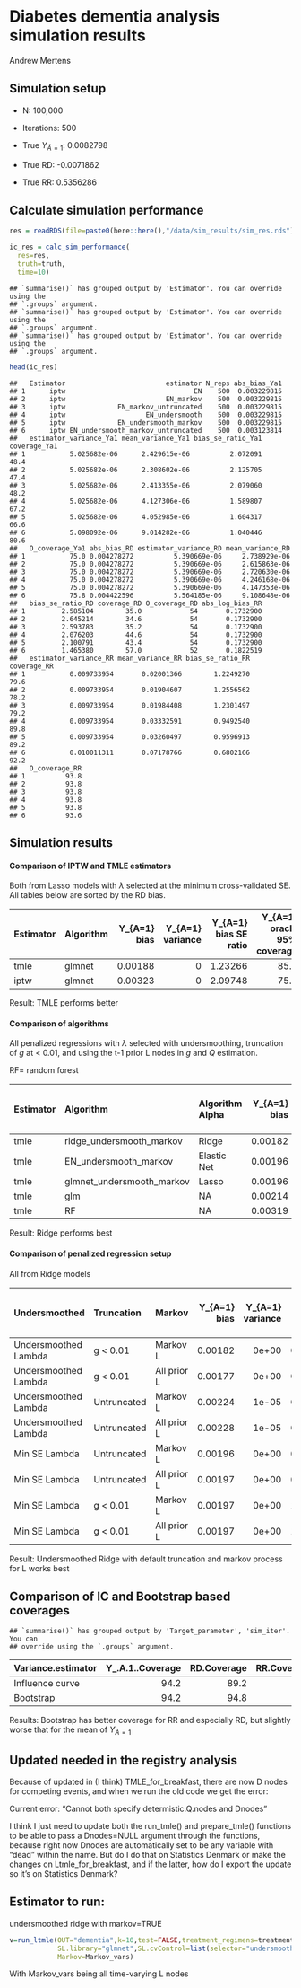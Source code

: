Diabetes dementia analysis simulation results
================
Andrew Mertens

## Simulation setup

- N: 100,000

- Iterations: 500

- True $Y_{\bar{A}=1}$: 0.0082798

- True RD: -0.0071862

- True RR: 0.5356286

## Calculate simulation performance

``` r
res = readRDS(file=paste0(here::here(),"/data/sim_results/sim_res.rds"))

ic_res = calc_sim_performance(
  res=res,
  truth=truth,
  time=10)
```

    ## `summarise()` has grouped output by 'Estimator'. You can override using the
    ## `.groups` argument.
    ## `summarise()` has grouped output by 'Estimator'. You can override using the
    ## `.groups` argument.
    ## `summarise()` has grouped output by 'Estimator'. You can override using the
    ## `.groups` argument.

``` r
head(ic_res)
```

    ##   Estimator                         estimator N_reps abs_bias_Ya1
    ## 1      iptw                                EN    500  0.003229815
    ## 2      iptw                         EN_markov    500  0.003229815
    ## 3      iptw             EN_markov_untruncated    500  0.003229815
    ## 4      iptw                    EN_undersmooth    500  0.003229815
    ## 5      iptw             EN_undersmooth_markov    500  0.003229815
    ## 6      iptw EN_undersmooth_markov_untruncated    500  0.003123814
    ##   estimator_variance_Ya1 mean_variance_Ya1 bias_se_ratio_Ya1 coverage_Ya1
    ## 1           5.025682e-06      2.429615e-06          2.072091         48.4
    ## 2           5.025682e-06      2.308602e-06          2.125705         47.4
    ## 3           5.025682e-06      2.413355e-06          2.079060         48.2
    ## 4           5.025682e-06      4.127306e-06          1.589807         67.2
    ## 5           5.025682e-06      4.052985e-06          1.604317         66.6
    ## 6           5.098092e-06      9.014282e-06          1.040446         80.6
    ##   O_coverage_Ya1 abs_bias_RD estimator_variance_RD mean_variance_RD
    ## 1           75.0 0.004278272          5.390669e-06     2.738929e-06
    ## 2           75.0 0.004278272          5.390669e-06     2.615863e-06
    ## 3           75.0 0.004278272          5.390669e-06     2.720630e-06
    ## 4           75.0 0.004278272          5.390669e-06     4.246168e-06
    ## 5           75.0 0.004278272          5.390669e-06     4.147353e-06
    ## 6           75.8 0.004422596          5.564185e-06     9.108648e-06
    ##   bias_se_ratio_RD coverage_RD O_coverage_RD abs_log_bias_RR
    ## 1         2.585104        35.0            54       0.1732900
    ## 2         2.645214        34.6            54       0.1732900
    ## 3         2.593783        35.2            54       0.1732900
    ## 4         2.076203        44.6            54       0.1732900
    ## 5         2.100791        43.4            54       0.1732900
    ## 6         1.465380        57.0            52       0.1822519
    ##   estimator_variance_RR mean_variance_RR bias_se_ratio_RR coverage_RR
    ## 1           0.009733954       0.02001366        1.2249270        79.6
    ## 2           0.009733954       0.01904607        1.2556562        78.2
    ## 3           0.009733954       0.01984408        1.2301497        79.2
    ## 4           0.009733954       0.03332591        0.9492540        89.8
    ## 5           0.009733954       0.03260497        0.9596913        89.2
    ## 6           0.010011311       0.07178766        0.6802166        92.2
    ##   O_coverage_RR
    ## 1          93.8
    ## 2          93.8
    ## 3          93.8
    ## 4          93.8
    ## 5          93.8
    ## 6          93.6

## Simulation results

#### Comparison of IPTW and TMLE estimators

Both from Lasso models with $\lambda$ selected at the minimum
cross-validated SE. All tables below are sorted by the RD bias.

| Estimator | Algorithm | Y\_{A=1} bias | Y\_{A=1} variance | Y\_{A=1} bias SE ratio | Y\_{A=1} oracle 95% coverage | RD bias | RD variance | RD bias SE ratio | RD oracle 95% coverage | RR log-transformed bias | RR variance | RR bias SE ratio | RR oracle 95% coverage |
|:----------|:----------|--------------:|------------------:|-----------------------:|-----------------------------:|--------:|------------:|-----------------:|-----------------------:|------------------------:|------------:|-----------------:|-----------------------:|
| tmle      | glmnet    |       0.00188 |                 0 |                1.23266 |                         85.6 | 0.00254 |           0 |          1.56835 |                   73.2 |                 0.31340 |     0.05211 |          1.37291 |                   82.6 |
| iptw      | glmnet    |       0.00323 |                 0 |                2.09748 |                         75.0 | 0.00428 |           0 |          2.61471 |                   54.0 |                 0.17329 |     0.01954 |          1.23971 |                   93.8 |

Result: TMLE performs better

#### Comparison of algorithms

All penalized regressions with $\lambda$ selected with undersmoothing,
truncation of $g$ at \< 0.01, and using the t-1 prior L nodes in $g$ and
$Q$ estimation.

RF= random forest

| Estimator | Algorithm                 | Algorithm Alpha | Y\_{A=1} bias | Y\_{A=1} variance | Y\_{A=1} bias SE ratio | Y\_{A=1} oracle 95% coverage | RD bias | RD variance | RD bias SE ratio | RD oracle 95% coverage | RR log-transformed bias | RR variance | RR bias SE ratio | RR oracle 95% coverage |
|:----------|:--------------------------|:----------------|--------------:|------------------:|-----------------------:|-----------------------------:|--------:|------------:|-----------------:|-----------------------:|------------------------:|------------:|-----------------:|-----------------------:|
| tmle      | ridge_undersmooth_markov  | Ridge           |       0.00182 |                 0 |                0.82860 |                         93.2 | 0.00185 |           0 |          0.83441 |                   95.2 |                 0.20153 |     0.06036 |          0.82026 |                   96.2 |
| tmle      | EN_undersmooth_markov     | Elastic Net     |       0.00196 |                 0 |                0.99201 |                         93.0 | 0.00196 |           0 |          0.97946 |                   95.6 |                 0.21502 |     0.04786 |          0.98285 |                   95.2 |
| tmle      | glmnet_undersmooth_markov | Lasso           |       0.00196 |                 0 |                0.99170 |                         93.0 | 0.00196 |           0 |          0.97899 |                   95.6 |                 0.21512 |     0.04796 |          0.98233 |                   95.2 |
| tmle      | glm                       | NA              |       0.00214 |                 0 |                1.05802 |                         92.0 | 0.00204 |           0 |          0.97350 |                   95.0 |                 0.22221 |     0.04837 |          1.01038 |                   95.8 |
| tmle      | RF                        | NA              |       0.00319 |                 0 |                2.96372 |                         86.4 | 0.00277 |           0 |          2.32506 |                   92.0 |                 0.28096 |     0.01065 |          2.72232 |                   92.2 |

Result: Ridge performs best

#### Comparison of penalized regression setup

All from Ridge models

<!-- = $\lambda$ selected at the minimum cross-validated SE -->
<!-- penalized regressions with $\lambda$ selected at the minimum cross-validated SE, truncation of $g$ at \< 0.01, and using all prior L nodes in $g$ and $Q$ estimation. -->

| Undersmoothed        | Truncation  | Markov      | Y\_{A=1} bias | Y\_{A=1} variance | Y\_{A=1} bias SE ratio | Y\_{A=1} oracle 95% coverage | RD bias | RD variance | RD bias SE ratio | RD oracle 95% coverage | RR log-transformed bias | RR variance | RR bias SE ratio | RR oracle 95% coverage |
|:---------------------|:------------|:------------|--------------:|------------------:|-----------------------:|-----------------------------:|--------:|------------:|-----------------:|-----------------------:|------------------------:|------------:|-----------------:|-----------------------:|
| Undersmoothed Lambda | g \< 0.01   | Markov L    |       0.00182 |             0e+00 |                0.82860 |                         93.2 | 0.00185 |       0e+00 |          0.83441 |                   95.2 |                 0.20153 |     0.06036 |          0.82026 |                   96.2 |
| Undersmoothed Lambda | g \< 0.01   | All prior L |       0.00177 |             0e+00 |                0.80592 |                         93.8 | 0.00187 |       0e+00 |          0.84377 |                   94.4 |                 0.20297 |     0.06262 |          0.81115 |                   95.6 |
| Undersmoothed Lambda | Untruncated | Markov L    |       0.00224 |             1e-05 |                0.68394 |                         93.6 | 0.00224 |       1e-05 |          0.68329 |                   96.2 |                 0.24283 |     0.10911 |          0.73515 |                   94.8 |
| Undersmoothed Lambda | Untruncated | All prior L |       0.00228 |             1e-05 |                0.69416 |                         93.8 | 0.00233 |       1e-05 |          0.70866 |                   95.0 |                 0.25208 |     0.11001 |          0.76003 |                   95.0 |
| Min SE Lambda        | Untruncated | Markov L    |       0.00196 |             0e+00 |                0.96693 |                         87.4 | 0.00255 |       0e+00 |          1.20798 |                   76.0 |                 0.32162 |     0.08782 |          1.08529 |                   83.2 |
| Min SE Lambda        | Untruncated | All prior L |       0.00197 |             0e+00 |                0.94833 |                         87.8 | 0.00258 |       0e+00 |          1.19462 |                   77.2 |                 0.32306 |     0.09047 |          1.07408 |                   83.2 |
| Min SE Lambda        | g \< 0.01   | Markov L    |       0.00197 |             0e+00 |                1.07467 |                         81.6 | 0.00261 |       0e+00 |          1.35587 |                   68.6 |                 0.33011 |     0.07937 |          1.17176 |                   79.4 |
| Min SE Lambda        | g \< 0.01   | All prior L |       0.00197 |             0e+00 |                1.07160 |                         81.8 | 0.00265 |       0e+00 |          1.36925 |                   66.4 |                 0.33284 |     0.08024 |          1.17497 |                   79.4 |

Result: Undersmoothed Ridge with default truncation and markov process
for L works best

## Comparison of IC and Bootstrap based coverages

    ## `summarise()` has grouped output by 'Target_parameter', 'sim_iter'. You can
    ## override using the `.groups` argument.

| Variance.estimator | Y\_.A.1..Coverage | RD.Coverage | RR.Coverage |
|:-------------------|------------------:|------------:|------------:|
| Influence curve    |              94.2 |        89.2 |        94.2 |
| Bootstrap          |              94.2 |        94.8 |        95.4 |

Results: Bootstrap has better coverage for RR and especially RD, but
slightly worse that for the mean of $Y_{A=1}$

<!-- ## Plots of IC vs Bootstrap coverage -->
<!-- For the coverage of the risk difference (Red line is true RD) -->
<!-- ```{r} -->
<!--  ic_plot_df <- res %>% filter(Estimator=="tmle",Target_parameter=="ATE",grepl("ridge_undersmooth_markov", estimator),!grepl("untrunc", estimator)) -->
<!--  ggplot(ic_plot_df %>% arrange(lower) %>% -->
<!--           mutate(iteration=row_number()), aes(x=iteration)) + -->
<!--           geom_linerange(aes(ymin=lower, ymax=upper), alpha=0.5) + -->
<!--           coord_flip() + -->
<!--           geom_hline(yintercept = truth[10,4]) + ggtitle("IC") -->
<!--  ggplot(bootCIs %>% filter(Target_parameter=="ATE") %>% arrange(boot.CI1) %>% ungroup() %>% -->
<!--           mutate(iteration=row_number()), aes(x=iteration)) + -->
<!--          geom_linerange(aes(ymin=boot.CI1, ymax=boot.CI2), alpha=0.5) + -->
<!--          coord_flip() + -->
<!--          geom_hline(yintercept = truth[10,4]) + ggtitle("Bootstrap") -->
<!-- ``` -->
<!-- (Notes, feel free to give visualization tips for comparing the bootstrap and IC. Like should I do boxplots of the SE's?) -->

## Updated needed in the registry analysis

Because of updated in (I think) TMLE_for_breakfast, there are now D
nodes for competing events, and when we run the old code we get the
error:

Current error: “Cannot both specify determistic.Q.nodes and Dnodes”

I think I just need to update both the run_tmle() and prepare_tmle()
functions to be able to pass a Dnodes=NULL argument through the
functions, because right now Dnodes are automatically set to be any
variable with “dead” within the name. But do I do that on Statistics
Denmark or make the changes on Ltmle_for_breakfast, and if the latter,
how do I export the update so it’s on Statistics Denmark?

## Estimator to run:

undersmoothed ridge with markov=TRUE

``` r
v=run_ltmle(OUT="dementia",k=10,test=FALSE,treatment_regimens=treatment_regimens,outcomes=outcomes,baseline_covariates=baseline_covariates,timevar_covariates=timevar_covariates,det.Q.function=det.Q.function,abar="try",
            SL.library="glmnet",SL.cvControl=list(selector="undersmooth",alpha=1), 
            Markov=Markov_vars)
```

With Markov_vars being all time-varying L nodes
